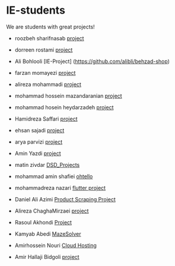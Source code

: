 # IE-students

We are students with great projects!

- roozbeh sharifnasab [project](https://github.com/rsharifnasab/os_project)

- dorreen rostami [project](https://github.com/DorreenRostami/SBU_elasticSearch)

- Ali Bohlooli [IE-Project] (https://github.com/alibli/behzad-shop)

- farzan  momayezi [project](https://github.com/Farzan-lab/git_hw_p2.git)

- alireza mohammadi [project](https://github.com/AliirezaMohammadii/Tetris-Game/)

- mohammad hossein mazandaranian [project](https://github.com/modos/ie-github-homework) 

- mohammad hosein heydarzadeh [project](https://github.com/heidarzade-mh/IE-home-work-1)

- Hamidreza Saffari [project](https://github.com/hamidds/Astar-Search)

- ehsan sajadi [project](https://github.com/ehsansajadi/Quoridor) 

- arya parvizi [project](https://github.com/ph504/ai-computer-assignment1-eight-puzzle)

- Amin Yazdi [project](https://github.com/mayazdi/Simple-Python-Network-Simulator)

- matin zivdar [DSD_Projects](https://github.com/zivdar001matin/DSD_Projects)

- mohammad amin shafiei [ohtello](https://github.com/Mamin78/Othello) 

- mohammadreza nazari [flutter project](https://github.com/mohammadreza0852/shop_app)

- Daniel Ali Azimi [Product Scraping Project](https://github.com/Danny1379/Product_info_scraping)

- Alireza ChaghaMirzaei [project](https://github.com/achm25/IE-hw1)

- Rasoul Akhondi [Project](https://github.com/Rasoul-Akhondi/git1_Q2)

- Kamyab Abedi	[MazeSolver](https://github.com/KamyabAbedi/MazeSolver)

- Amirhossein Nouri [Cloud Hosting](https://github.com/amirhosseinNouri/cloud-hosting-front)

- Amir Hallaji Bidgoli [project](https://github.com/amirhallaji/OS-Project)

